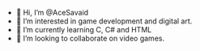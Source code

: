 - 👋 Hi, I’m @AceSavaid
- 👀 I’m interested in game development and digital art.
- 🌱 I’m currently learning C, C# and HTML
- 💞️ I’m looking to collaborate on video games.

<!---
AceSavaid/AceSavaid is a ✨ special ✨ repository because its `README.md` (this file) appears on your GitHub profile.
You can click the Preview link to take a look at your changes.
--->
